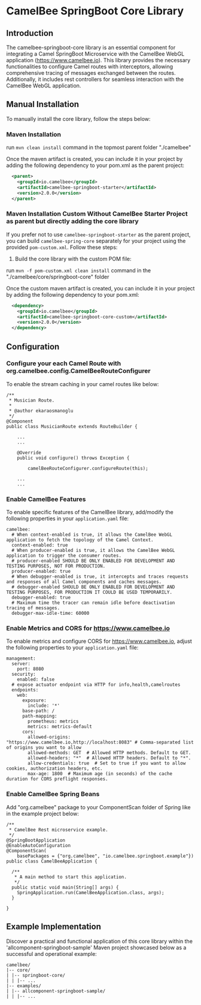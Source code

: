 # CamelBee SpringBoot Core Library

## Introduction

The camelbee-springboot-core library is an essential component for integrating a Camel SpringBoot Microservice with the CamelBee WebGL application (https://www.camelbee.io). 
This library provides the necessary functionalities to configure Camel routes with interceptors, allowing comprehensive tracing of messages exchanged between the routes. 
Additionally, it includes rest controllers for seamless interaction with the CamelBee WebGL application.

## Manual Installation

To manually install the core library, follow the steps below:

### Maven Installation

run `mvn clean install` command in the topmost parent folder "./camelbee"

Once the maven artifact is created, you can include it in your project by adding the following dependency to your pom.xml as the parent project:

```xml
  <parent>
    <groupId>io.camelbee</groupId>
    <artifactId>camelbee-springboot-starter</artifactId>
    <version>2.0.0</version>
  </parent>
```

### Maven Installation Custom Without CamelBee Starter Project as parent but directly adding the core library

If you prefer not to use `camelbee-springboot-starter` as the parent project, you can build `camelbee-spring-core` separately for your project using the provided `pom-custom.xml`. Follow these steps:

1. Build the core library with the custom POM file:

run `mvn -f pom-custom.xml clean install` command in the "./camelbee/core/springboot-core" folder

Once the custom maven artifact is created, you can include it in your project by adding the following dependency to your pom.xml:
   
```xml
  <dependency>
    <groupId>io.camelbee</groupId>
    <artifactId>camelbee-springboot-core-custom</artifactId>
    <version>2.0.0</version>
  </dependency>
```

## Configuration

### Configure your each Camel Route with org.camelbee.config.CamelBeeRouteConfigurer

To enable the stream caching in your camel routes like below:

```
/**
 * Musician Route.
 *
 * @author ekaraosmanoglu
 */
@Component
public class MusicianRoute extends RouteBuilder {

    ...
    ...

    @Override
    public void configure() throws Exception {

        camelBeeRouteConfigurer.configureRoute(this);
    
    ...
    ...
```

### Enable CamelBee Features

To enable specific features of the CamelBee library, add/modify the following properties in your `application.yaml` file:

```
camelbee:
  # When context-enabled is true, it allows the CamelBee WebGL application to fetch the topology of the Camel Context.
  context-enabled: true
  # When producer-enabled is true, it allows the CamelBee WebGL application to trigger the consumer routes.
  # producer-enabled SHOULD BE ONLY ENABLED FOR DEVELOPMENT AND TESTING PURPOSES, NOT FOR PRODUCTION.
  producer-enabled: true
  # When debugger-enabled is true, it intercepts and traces requests and responses of all Camel components and caches messages.
  # debugger-enabled SHOULD BE ONLY ENABLED FOR DEVELOPMENT AND TESTING PURPOSES, FOR PRODUCTION IT COULD BE USED TEMPORARILY.
  debugger-enabled: true
  # Maximum time the tracer can remain idle before deactivation tracing of messages.
  debugger-max-idle-time: 60000
```


### Enable Metrics and CORS for https://www.camelbee.io

To enable metrics and configure CORS for https://www.camelbee.io, adjust the following properties to your `application.yaml` file:

```
management:
  server:
    port: 8080
  security:
    enabled: false
  # expose actuator endpoint via HTTP for info,health,camelroutes
  endpoints:
    web:
      exposure:
        include: '*'
      base-path: /
      path-mapping:
        prometheus: metrics
        metrics: metrics-default
      cors:
        allowed-origins: "https://www.camelbee.io,http://localhost:8083" # Comma-separated list of origins you want to allow
        allowed-methods: GET  # Allowed HTTP methods. Default to GET.
        allowed-headers: "*"  # Allowed HTTP headers. Default to "*".
        allow-credentials: true  # Set to true if you want to allow cookies, authorization headers, etc.
        max-age: 1800  # Maximum age (in seconds) of the cache duration for CORS preflight responses.
```

### Enable CamelBee Spring Beans

Add "org.camelbee" package to your ComponentScan folder of Spring like in the example project below:
```
/**
 * CamelBee Rest microservice example.
 */
@SpringBootApplication
@EnableAutoConfiguration
@ComponentScan(
    basePackages = {"org.camelbee", "io.camelbee.springboot.example"})
public class CamelBeeApplication {

  /**
   * A main method to start this application.
   */
  public static void main(String[] args) {
    SpringApplication.run(CamelBeeApplication.class, args);
  }

}
```
## Example Implementation

Discover a practical and functional application of this core library within the 'allcomponent-springboot-sample' Maven project showcased below as a successful and operational example:

```shell
camelbee/
|-- core/
| |-- springboot-core/
| | |-- ...
|-- examples/
| |-- allcomponent-springboot-sample/
| | |-- ...
```
